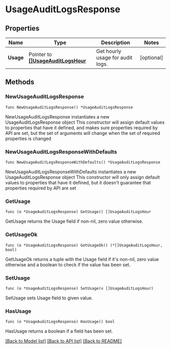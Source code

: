 # UsageAuditLogsResponse

## Properties

Name | Type | Description | Notes
---- | ---- | ----------- | ------
**Usage** | Pointer to [**[]UsageAuditLogsHour**](UsageAuditLogsHour.md) | Get hourly usage for audit logs. | [optional] 

## Methods

### NewUsageAuditLogsResponse

`func NewUsageAuditLogsResponse() *UsageAuditLogsResponse`

NewUsageAuditLogsResponse instantiates a new UsageAuditLogsResponse object
This constructor will assign default values to properties that have it defined,
and makes sure properties required by API are set, but the set of arguments
will change when the set of required properties is changed

### NewUsageAuditLogsResponseWithDefaults

`func NewUsageAuditLogsResponseWithDefaults() *UsageAuditLogsResponse`

NewUsageAuditLogsResponseWithDefaults instantiates a new UsageAuditLogsResponse object
This constructor will only assign default values to properties that have it defined,
but it doesn't guarantee that properties required by API are set

### GetUsage

`func (o *UsageAuditLogsResponse) GetUsage() []UsageAuditLogsHour`

GetUsage returns the Usage field if non-nil, zero value otherwise.

### GetUsageOk

`func (o *UsageAuditLogsResponse) GetUsageOk() (*[]UsageAuditLogsHour, bool)`

GetUsageOk returns a tuple with the Usage field if it's non-nil, zero value otherwise
and a boolean to check if the value has been set.

### SetUsage

`func (o *UsageAuditLogsResponse) SetUsage(v []UsageAuditLogsHour)`

SetUsage sets Usage field to given value.

### HasUsage

`func (o *UsageAuditLogsResponse) HasUsage() bool`

HasUsage returns a boolean if a field has been set.


[[Back to Model list]](../README.md#documentation-for-models) [[Back to API list]](../README.md#documentation-for-api-endpoints) [[Back to README]](../README.md)


